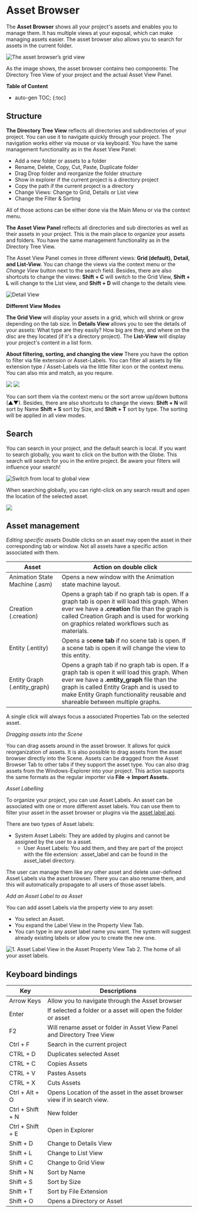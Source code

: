 # Asset Browser

The **Asset Browser** shows all your project's assets and enables you to manage them. It has multiple views at your exposal, which can make managing assets easier. The asset browser also allows you to search for assets in the current folder.

![The asset browser’s grid view](https://paper-attachments.dropbox.com/s_688CFE67758A45D845E788E6DA05448A2BCF730C2B07FEF2D06AB18D2C46F736_1625429028821_image.png)

As the image shows, the asset browser contains two components: The Directory Tree View of your project and the actual Asset View Panel.

**Table of Content**

* auto-gen TOC;
{:toc}


## Structure

**The Directory Tree View** reflects all directories and subdirectories of your project. You can use it to navigate quickly through your project. The navigation works either via mouse or via keyboard. You have the same management functionality as in the Asset View Panel:


- Add a new folder or assets to a folder
- Rename, Delete, Copy, Cut, Paste, Duplicate folder
- Drag Drop folder and reorganize the folder structure
- Show in explorer if the current project is a directory project
- Copy the path if the current project is a directory
- Change Views: Change to Grid, Details or List view
- Change the Filter & Sorting

All of those actions can be either done via the Main Menu or via the context menu.

**The Asset View Panel** reflects all directories and sub directories as well as their assets in your project. This is the main place to organize your assets and folders. You have the same management functionality as in the Directory Tree View.

The Asset View Panel comes in three different views: **Grid (default),** **Detail, and List-View.**  You can change the views via the context menu or the *Change View* button next to the search field. Besides, there are also shortcuts to change the views: **Shift + C** will switch to the Grid View, **Shift + L** will change to the List view, and **Shift + D** will change to the details view. 

![Detail View](https://paper-attachments.dropbox.com/s_688CFE67758A45D845E788E6DA05448A2BCF730C2B07FEF2D06AB18D2C46F736_1625429106698_image.png)

**Different View Modes**

**The Grid View** will display your assets in a grid, which will shrink or grow depending on the tab size. In **Details View** allows you to see the details of your assets: What type are they easily? How big are they, and where on the disc are they located (if it's a directory project). The **List-View** will display your project's content in a list form.

**About filtering, sorting, and changing the view**
There you have the option to filter via file extension or Asset-Labels. You can filter all assets by file extension type / Asset-Labels via the little filter icon or the context menu. You can also mix and match, as you require.

![](https://paper-attachments.dropbox.com/s_688CFE67758A45D845E788E6DA05448A2BCF730C2B07FEF2D06AB18D2C46F736_1625429197285_image.png)
![](https://paper-attachments.dropbox.com/s_688CFE67758A45D845E788E6DA05448A2BCF730C2B07FEF2D06AB18D2C46F736_1625429212614_image.png)


You can sort them via the context menu or the sort arrow up/down buttons (▲▼). Besides, there are also shortcuts to change the views: **Shift + N** will sort by Name **Shift + S** sort by Size, and **Shift + T** sort by type. The sorting will be applied in all view modes.

## Search

You can search in your project, and the default search is local. If you want to search globally, you want to click on the button with the Globe. This search will search for you in the entire project. Be aware your filters will influence your search!

![Switch from local to global view](https://paper-attachments.dropbox.com/s_688CFE67758A45D845E788E6DA05448A2BCF730C2B07FEF2D06AB18D2C46F736_1625430508007_image.png)


When searching globally, you can right-click on any search result and open the location of the selected asset.

![](https://paper-attachments.dropbox.com/s_688CFE67758A45D845E788E6DA05448A2BCF730C2B07FEF2D06AB18D2C46F736_1625430660296_image.png)

## Asset management

*Editing specific assets*
Double clicks on an asset may open the asset in their corresponding tab or window. Not all assets have a specific action associated with them. 

| Asset                          | Action on double click                                       |
| ------------------------------ | ------------------------------------------------------------ |
| Animation State Machine (.asm) | Opens a new window with the Animation state machine layout.  |
| Creation (.creation)           | Opens a graph tab if no graph tab is open. If a graph tab is open it will load this graph. When ever we have a **.creation** file than the graph is called Creation Graph and is used for working on graphics related workflows such as materials. |
| Entity (.entity)               | Opens a s**cene tab** if no scene tab is open. If a scene tab is open it will change the view to this entity. |
| Entity Graph (.entity_graph)   | Opens a graph tab if no graph tab is open. If a graph tab is open it will load this graph. When ever we have a **.entity_graph** file than the graph is called Entity Graph and is used to make Entity Graph functionality reusable and shareable between multiple graphs. |

A single click will always focus a associated Properties Tab on the selected asset.

*Dragging assets into the Scene*

You can drag assets around in the asset browser. It allows for quick reorganization of assets. It is also possible to drag assets from the asset browser directly into the Scene. Assets can be dragged from the Asset Browser Tab to other tabs if they support the asset type.
You can also drag assets from the Windows-Explorer into your project. This action supports the same formats as the regular importer via **File → Import Assets.** 

*Asset Labelling*

To organize your project, you can use Asset Labels. An asset can be associated with one or more different asset labels. You can use them to filter your asset in the asset browser or plugins via the [asset label api](https://ourmachinery.com//apidoc/plugins/editor_views/asset_label.h.html#structtm_asset_label_api).

There are two types of Asset labels: 

- System Asset Labels: They are added by plugins and cannot be assigned by the user to a asset.
  - User Asset Labels: You add them, and they are part of the project with the file extension: .asset_label and can be found in the asset_label directory.

The user can manage them like any other asset and delete user-defined Asset Labels via the asset browser. There you can also rename them, and this will automatically propagate to all users of those asset labels.

*Add an Asset Label to as Asset* 

You can add asset Labels via the property view to any asset:

- You select an Asset.
- You expand the Label View in the Property View Tab.
- You can type in any asset label name you want. The system will suggest already existing labels or allow you to create the new one.


![1. Asset Label View in the Asset Property View Tab 2. The home of all your asset labels.](https://paper-attachments.dropbox.com/s_688CFE67758A45D845E788E6DA05448A2BCF730C2B07FEF2D06AB18D2C46F736_1625429529838_image.png)


## Keyboard bindings

| Key              | Descriptions                                                 |
| ---------------- | ------------------------------------------------------------ |
| Arrow Keys       | Allow you to navigate through the Asset browser              |
| Enter            | If selected a folder or a asset will open the folder or asset |
| F2               | Will rename asset or folder in Asset View Panel and Directory Tree View |
| Ctrl + F         | Search in the current project                                |
| CTRL + D         | Duplicates selected Asset                                    |
| CTRL + C         | Copies Assets                                                |
| CTRL + V         | Pastes Assets                                                |
| CTRL + X         | Cuts Assets                                                  |
| Ctrl + Alt + O   | Opens Location of the asset in the asset browser view if in search view. |
| Ctrl + Shift + N | New folder                                                   |
| Ctrl + Shift + E | Open in Explorer                                             |
| Shift + D        | Change to Details View                                       |
| Shift + L        | Change to List View                                          |
| Shift + C        | Change to Grid View                                          |
| Shift + N        | Sort by Name                                                 |
| Shift + S        | Sort by Size                                                 |
| Shift + T        | Sort by File Extension                                       |
| Shift + O        | Opens a Directory or Asset                                   |

